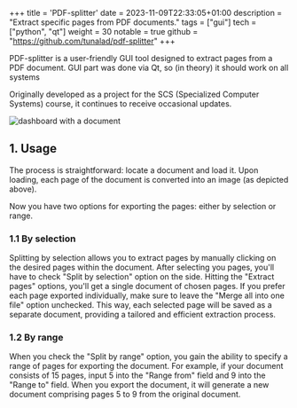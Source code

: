 +++
title = 'PDF-splitter'
date = 2023-11-09T22:33:05+01:00
description = "Extract specific pages from PDF documents."
tags = ["gui"]
tech = ["python", "qt"]
weight = 30
notable = true
github = "https://github.com/tunalad/pdf-splitter"
+++

PDF-splitter is a user-friendly GUI tool designed to extract pages from a PDF document. GUI part was done via Qt, so (in theory) it should work on all systems

Originally developed as a project for the SCS (Specialized Computer Systems) course, it continues to receive occasional updates.

![dashboard with a document](/images/pdf-splitter/img1.png)

## 1. Usage

The process is straightforward: locate a document and load it.
Upon loading, each page of the document is converted into an image (as depicted above).

Now you have two options for exporting the pages: either by selection or range.

### 1.1 By selection

Splitting by selection allows you to extract pages by manually clicking on the desired pages within the document. After selecting you pages, you'll have to check "Split by selection" option on the side. Hitting the "Extract pages" options, you'll get a single document of chosen pages. If you prefer each page exported individually, make sure to leave the "Merge all into one file" option unchecked. This way, each selected page will be saved as a separate document, providing a tailored and efficient extraction process.

### 1.2 By range

When you check the "Split by range" option, you gain the ability to specify a range of pages for exporting the document. For example, if your document consists of 15 pages, input 5 into the "Range from" field and 9 into the "Range to" field. When you export the document, it will generate a new document comprising pages 5 to 9 from the original document.
